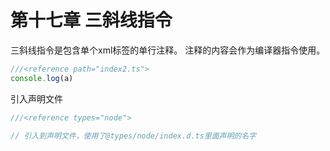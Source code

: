 # 第十七章 三斜线指令
三斜线指令是包含单个xml标签的单行注释。
注释的内容会作为编译器指令使用。

```ts
///<reference path="index2.ts">
console.log(a)
```

引入声明文件
```ts
///<reference types="node">

// 引入到声明文件，使用了@types/node/index.d.ts里面声明的名字

```
